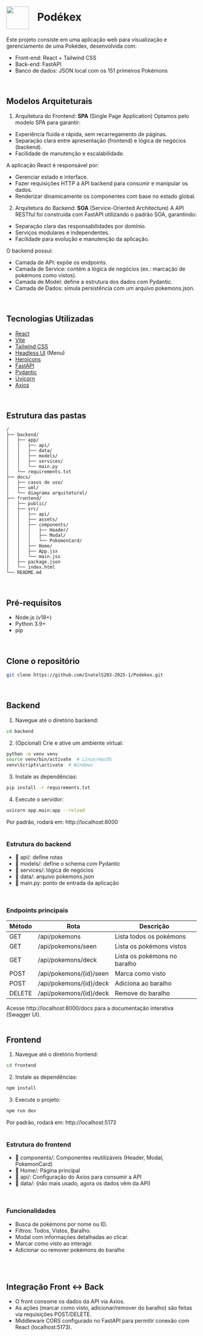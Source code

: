 <h1>
  <img src="https://icon-library.com/images/pokedex-icon/pokedex-icon-19.jpg" width="60" style="vertical-align: middle; margin-right: 15px;" />
  Podékex 
</h1>

 

Este projeto consiste em uma aplicação web para visualização e gerenciamento de uma Pokédex, desenvolvida com:

- Front-end: React + Tailwind CSS
- Back-end: FastAPI
- Banco de dados: JSON local com os 151 primeiros Pokémons
<br>

## Modelos Arquiteturais

1. Arquitetura do Frontend: **SPA** (Single Page Application)
Optamos pelo modelo SPA para garantir:

- Experiência fluida e rápida, sem recarregamento de páginas.
- Separação clara entre apresentação (frontend) e lógica de negócios (backend).
- Facilidade de manutenção e escalabilidade.

A aplicação React é responsável por:

- Gerenciar estado e interface.
- Fazer requisições HTTP à API backend para consumir e manipular os dados.
- Renderizar dinamicamente os componentes com base no estado global.

2. Arquitetura do Backend: **SOA** (Service-Oriented Architecture)
A API RESTful foi construída com FastAPI utilizando o padrão SOA, garantindo:

- Separação clara das responsabilidades por domínio.
- Serviços modulares e independentes.
- Facilidade para evolução e manutenção da aplicação.

O backend possui:

- Camada de API: expõe os endpoints.
- Camada de Service: contém a lógica de negócios (ex.: marcação de pokémons como vistos).
- Camada de Model: define a estrutura dos dados com Pydantic.
- Camada de Dados: simula persistência com um arquivo pokemons.json.
<br>

## Tecnologias Utilizadas

- [React](https://reactjs.org/)
- [Vite](https://vitejs.dev/)
- [Tailwind CSS](https://tailwindcss.com/)
- [Headless UI](https://headlessui.com) (Menu)
- [Heroicons](https://heroicons.com)
- [FastAPI](https://fastapi.tiangolo.com)
- [Pydantic](https://docs.pydantic.dev/latest/)
- [Uvicorn](https://www.uvicorn.org)
- [Axios](https://axios-http.com/ptbr/)
<br>

## Estrutura das pastas

```
/
├── backend/
│   ├── app/
│   │   ├── api/
│   │   ├── data/
│   │   ├── models/
│   │   ├── services/
│   │   └── main.py
│   └── requirements.txt
├── docs/
│   ├── casos de uso/
│   ├── uml/
│   └── diagrama arquitetural/
├── frontend/
│   ├── public/
│   ├── src/
│   │   ├── api/
│   │   ├── assets/
│   │   ├── components/
│   │   │   ├── Header/
│   │   │   ├── Modal/
│   │   │   └── PokemonCard/
│   │   ├── Home/
│   │   ├── App.jsx
│   │   └── main.jsx
│   ├── package.json
│   └── index.html
└── README.md
```
<br>

## Pré-requisitos

- Node.js (v18+)
- Python 3.9+
- pip
<br>

## Clone o repositório
```bash
git clone https://github.com/InatelS203-2025-1/Podekex.git
```
<br>

## Backend

1. Navegue até o diretório backend:
```bash
cd backend
```

2. (Opcional) Crie e ative um ambiente virtual:
```bash
python -m venv venv
source venv/bin/activate  # Linux/macOS
venv\Scripts\activate  # Windows
```

3. Instale as dependências:
```bash
pip install -r requirements.txt
```

4. Execute o servidor:
```bash
uvicorn app.main:app --reload
```
Por padrão, rodará em: http://localhost:8000
<br>
<br>

### Estrutura do backend

- 📁 api/: define rotas
- 📁 models/: define o schema com Pydantic
- 📁 services/: lógica de negócios
- 📁 data/: arquivo pokemons.json
- 📄 main.py: ponto de entrada da aplicação
<br>

### Endpoints principais

| Método | Rota                    | Descrição                    |
| ------ | ----------------------- | ---------------------------- |
| GET    | /api/pokemons           | Lista todos os pokémons      |
| GET    | /api/pokemons/seen      | Lista os pokémons vistos     |
| GET    | /api/pokemons/deck      | Lista os pokémons no baralho |
| POST   | /api/pokemons/{id}/seen | Marca como visto             |
| POST   | /api/pokemons/{id}/deck | Adiciona ao baralho          |
| DELETE | /api/pokemons/{id}/deck | Remove do baralho            |

Acesse http://localhost:8000/docs para a documentação interativa (Swagger UI).
<br>
<br>

## Frontend

1. Navegue até o diretório frontend:
```bash
cd frontend
```

2. Instale as dependências:
```bash
npm install
```

3. Execute o projeto:
```bash
npm run dev
```
Por padrão, rodará em: http://localhost:5173
<br>
<br>

### Estrutura do frontend

- 📁 components/: Componentes reutilizáveis (Header, Modal, PokemonCard)
- 📁 Home/: Página principal
- 📁 api/: Configuração do Axios para consumir a API
- 📁 data/: (não mais usado, agora os dados vêm da API)
<br>

### Funcionalidades

- Busca de pokémons por nome ou ID.
- Filtros: Todos, Vistos, Baralho.
- Modal com informações detalhadas ao clicar.
- Marcar como visto ao interagir.
- Adicionar ou remover pokémons do baralho
<br>
<br>

## Integração Front ↔ Back

- O front consome os dados da API via Axios.
- As ações (marcar como visto, adicionar/remover do baralho) são feitas via requisições POST/DELETE.
- Middleware CORS configurado no FastAPI para permitir conexão com React (localhost:5173).
